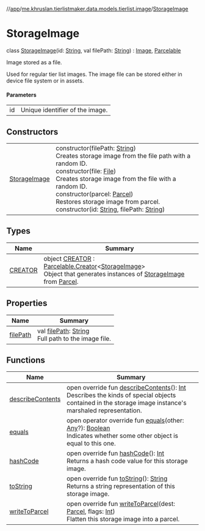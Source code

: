 //[app](../../../index.md)/[me.khruslan.tierlistmaker.data.models.tierlist.image](../index.md)/[StorageImage](index.md)

# StorageImage

class [StorageImage](index.md)(id: [String](https://kotlinlang.org/api/latest/jvm/stdlib/kotlin/-string/index.html), val filePath: [String](https://kotlinlang.org/api/latest/jvm/stdlib/kotlin/-string/index.html)) : [Image](../-image/index.md), [Parcelable](https://developer.android.com/reference/kotlin/android/os/Parcelable.html)

Image stored as a file.

Used for regular tier list images. The image file can be stored either in device file system or in assets.

#### Parameters

| | |
|---|---|
| id | Unique identifier of the image. |

## Constructors

| | |
|---|---|
| [StorageImage](-storage-image.md) | constructor(filePath: [String](https://kotlinlang.org/api/latest/jvm/stdlib/kotlin/-string/index.html))<br>Creates storage image from the file path with a random ID.<br>constructor(file: [File](https://developer.android.com/reference/kotlin/java/io/File.html))<br>Creates storage image from the file with a random ID.<br>constructor(parcel: [Parcel](https://developer.android.com/reference/kotlin/android/os/Parcel.html))<br>Restores storage image from parcel.<br>constructor(id: [String](https://kotlinlang.org/api/latest/jvm/stdlib/kotlin/-string/index.html), filePath: [String](https://kotlinlang.org/api/latest/jvm/stdlib/kotlin/-string/index.html)) |

## Types

| Name | Summary |
|---|---|
| [CREATOR](-c-r-e-a-t-o-r/index.md) | object [CREATOR](-c-r-e-a-t-o-r/index.md) : [Parcelable.Creator](https://developer.android.com/reference/kotlin/android/os/Parcelable.Creator.html)&lt;[StorageImage](index.md)&gt; <br>Object that generates instances of [StorageImage](index.md) from [Parcel](https://developer.android.com/reference/kotlin/android/os/Parcel.html). |

## Properties

| Name | Summary |
|---|---|
| [filePath](file-path.md) | val [filePath](file-path.md): [String](https://kotlinlang.org/api/latest/jvm/stdlib/kotlin/-string/index.html)<br>Full path to the image file. |

## Functions

| Name | Summary |
|---|---|
| [describeContents](describe-contents.md) | open override fun [describeContents](describe-contents.md)(): [Int](https://kotlinlang.org/api/latest/jvm/stdlib/kotlin/-int/index.html)<br>Describes the kinds of special objects contained in the storage image instance's marshaled representation. |
| [equals](equals.md) | open operator override fun [equals](equals.md)(other: [Any](https://kotlinlang.org/api/latest/jvm/stdlib/kotlin/-any/index.html)?): [Boolean](https://kotlinlang.org/api/latest/jvm/stdlib/kotlin/-boolean/index.html)<br>Indicates whether some other object is equal to this one. |
| [hashCode](hash-code.md) | open override fun [hashCode](hash-code.md)(): [Int](https://kotlinlang.org/api/latest/jvm/stdlib/kotlin/-int/index.html)<br>Returns a hash code value for this storage image. |
| [toString](to-string.md) | open override fun [toString](to-string.md)(): [String](https://kotlinlang.org/api/latest/jvm/stdlib/kotlin/-string/index.html)<br>Returns a string representation of this storage image. |
| [writeToParcel](write-to-parcel.md) | open override fun [writeToParcel](write-to-parcel.md)(dest: [Parcel](https://developer.android.com/reference/kotlin/android/os/Parcel.html), flags: [Int](https://kotlinlang.org/api/latest/jvm/stdlib/kotlin/-int/index.html))<br>Flatten this storage image into a parcel. |
